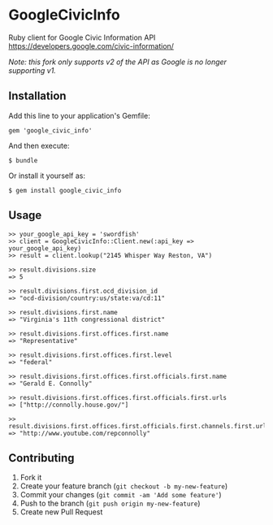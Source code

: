 # GoogleCivicInfo

Ruby client for Google Civic Information API https://developers.google.com/civic-information/

*Note: this fork only supports v2 of the API as Google is no longer supporting v1.*

## Installation

Add this line to your application's Gemfile:

    gem 'google_civic_info'

And then execute:

    $ bundle

Or install it yourself as:

    $ gem install google_civic_info

## Usage

    >> your_google_api_key = 'swordfish'
    >> client = GoogleCivicInfo::Client.new(:api_key => your_google_api_key)
    >> result = client.lookup("2145 Whisper Way Reston, VA")

    >> result.divisions.size
    => 5

    >> result.divisions.first.ocd_division_id
    => "ocd-division/country:us/state:va/cd:11"

    >> result.divisions.first.name
    => "Virginia's 11th congressional district"

    >> result.divisions.first.offices.first.name
    => "Representative"

    >> result.divisions.first.offices.first.level
    => "federal"

    >> result.divisions.first.offices.first.officials.first.name
    => "Gerald E. Connolly"

    >> result.divisions.first.offices.first.officials.first.urls
    => ["http://connolly.house.gov/"]

    >> result.divisions.first.offices.first.officials.first.channels.first.url
    => "http://www.youtube.com/repconnolly"




## Contributing

1. Fork it
2. Create your feature branch (`git checkout -b my-new-feature`)
3. Commit your changes (`git commit -am 'Add some feature'`)
4. Push to the branch (`git push origin my-new-feature`)
5. Create new Pull Request
